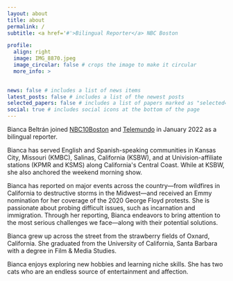```yaml
---
layout: about
title: about
permalink: /
subtitle: <a href='#'>Bilingual Reporter</a> NBC Boston

profile:
  align: right
  image: IMG_8870.jpeg
  image_circular: false # crops the image to make it circular
  more_info: >
    

news: false # includes a list of news items
latest_posts: false # includes a list of the newest posts
selected_papers: false # includes a list of papers marked as "selected={true}"
social: true # includes social icons at the bottom of the page
---
```


Bianca Beltrán joined [NBC10Boston](https://www.nbcboston.com/author/bianca-beltran/) and [Telemundo](https://www.telemundonuevainglaterra.com/) in January 2022 as a bilingual reporter. 

Bianca has served English and Spanish-speaking communities in Kansas City, Missouri (KMBC), Salinas, California (KSBW), and at Univision-affiliate stations (KPMR and KSMS) along California's Central Coast. While at KSBW, she also anchored the weekend morning show. 

Bianca has reported on major events across the country—from wildfires in California to destructive storms in the Midwest—and received an Emmy nomination for her coverage of the 2020 George Floyd protests. She is passionate about probing difficult issues, such as incarnation and immigration. Through her reporting, Bianca endeavors to bring attention to the most serious challenges we face—along with their potential solutions. 

Bianca grew up across the street from the strawberry fields of Oxnard, California. She graduated from the University of California, Santa Barbara with a degree in Film & Media Studies. 

Bianca enjoys exploring new hobbies and learning niche skills. She has two cats who are an endless source of entertainment and affection.
